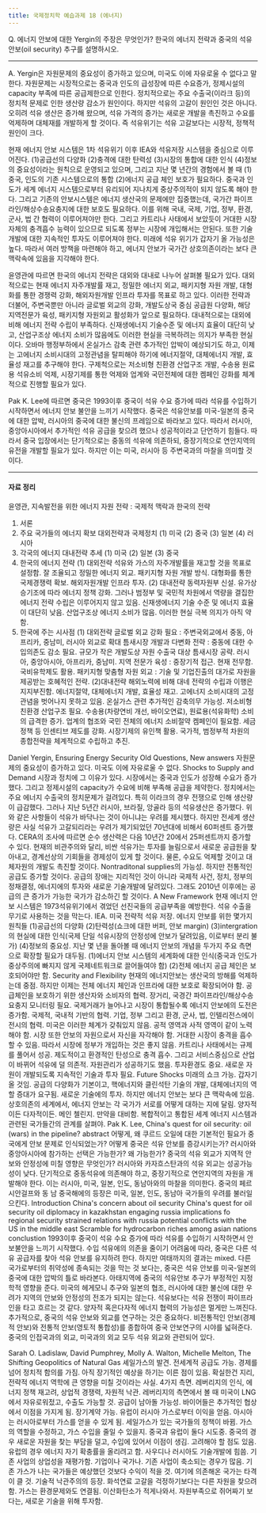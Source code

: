 ```yaml
---
title: 국제정치학 예습과제 18 (에너지)
---
```


Q. 에너지 안보에 대한 Yergin의 주장은 무엇인가? 한국의 에너지 전략과 중국의 석유안보(oil security) 추구를 설명하시오.

---

A. Yergin은 자원문제의 중요성이 증가하고 있으며, 미국도 이에 자유로울 수 없다고 말한다. 자원문제는 시장적으로는 중국과 인도의 급성장에 따른 수요증가, 정제시설의 capacity 부족에 따른 공급제한으로 인한다. 정치적으로는 주요 수출국(이라크 등)의 정치적 문제로 인한 생산량 감소가 원인이다. 하지만 석유의 고갈이 원인인 것은 아니다. 오히려 석유 생산은 증가해 왔으며, 석유 가격의 증가는 새로운 개발을 촉진하고 수요를 억제하며 대체재를 개발하게 할 것이다. 즉 석유위기는 석유 고갈보다는 시장적, 정책적 원인이 크다.

현재 에너지 안보 시스템은 1차 석유위기 이후 IEA와 석유저장 시스템을 중심으로 이루어진다. (1)공급선의 다양화 (2)충격에 대한 탄력성 (3)시장의 통합에 대한 인식 (4)정보의 중요성이라는 원칙으로 운영되고 있으며, 그리고 지난 몇 년간의 경험에서 볼 때 (1)중국, 인도의 기존 시스템으로의 통합 (2)에너지 공급 체인 보호가 필요하다. 중국과 인도가 세계 에너지 시스템으로부터 유리되어 지나치게 중상주의적이 되지 않도록 해야 한다. 그리고 기존의 안보시스템은 에너지 생산국의 문제에만 집중했는데, 국가간 파이프라인/해상수송요충지에 대한 보호도 필요하다. 이를 위해 국내, 국제, 기업, 정부, 환경, 군사, 법 간 협력이 이루어져야만 한다. 그리고 카트리나 사태에서 보았듯이 거대한 시장 자체의 충격흡수 능력이 있으므로 되도록 정부는 시장에 개입해서는 안된다. 또한 기술개발에 대한 지속적인 투자도 이루어져야 한다. 미래에 석유 위기가 갑자기 올 가능성은 높다. 따라서 여러 방책을 마련해야 하고, 에너지 안보가 국가간 상호의존이라는 보다 큰 맥락속에 있음을 지각해야 한다.

윤영관에 따르면 한국의 에너지 전략은 대외와 대내로 나누어 살펴볼 필요가 있다. 대외적으로는 현재 에너지 자주개발률 재고, 정밀한 에너지 외교, 패키지형 자원 개발, 대형화를 통한 경쟁력 강화, 해외자원개발 인프라 투자를 목표로 하고 있다. 이러한 전략과 더불어, 주변국뿐만 아니라 글로벌 외교의 강화, 개발도상국 중심 공급원 다양화, 해당 지역전문가 육성, 패키지형 자원외교 활성화가 앞으로 필요하다. 대내적으로는 대외에 비해 에너지 전략 수립이 부족하다. 신재생에너지 기술수준 및 에너지 효율이 대단히 낮고, 산업구조상 에너지 소비가 많음에도 이러한 현실을 극복하려는 의지가 부족한 현실이다. 오바마 행정부하에서 온실가스 감축 관련 추가적인 압박이 예상되기도 하고, 이제는 고에너지 소비시대의 고정관념을 탈피해야 하기에 에너지절약, 대체에너지 개발, 효율성 재고를 추구해야 한다. 구제척으로는 저소비형 친환경 산업구조 개발, 수송용 원료용 석유소비 억제, 시장기제를 통한 억제와 업계와 국민전체에 대한 켐페인 강화를 체계적으로 진행할 필요가 있다.

Pak K. Lee에 따르면 중국은 1993이후 중국이 석유 수요 증가에 따라 석유를 수입하기 시작하면서 에너지 안보 불안을 느끼기 시작했다. 중국은 석유안보를 미국-일본의 중국에 대한 압박, 러시아의 중국에 대한 불신의 프레임으로 바라보고 있다. 따라서 러시아, 중앙아시아에서 추가적인 석유 공급을 찾으려 했으나 성공적이라고 단언하기 힘들다. 따라서 중국 입장에서는 단기적으로는 중동의 석유에 의존하되, 중장기적으로 연안지역의 유전을 개발할 필요가 있다. 하지만 이는 미국, 러시아 등 주변국과의 마찰을 의미할 것이다.

---

#### 자료 정리

윤영관, 지속발전을 위한 에너지 자원 전략 : 국제적 맥락과 한국의 전략
1. 서론
2. 주요 국가들의 에너지 확보 대외전략과 국제정치
 (1) 미국
 (2) 중국
 (3) 일본
 (4) 러시아
3. 각국의 에너지 대내전략 추세
 (1) 미국
 (2) 일본
 (3) 중국
4. 한국의 에너지 전략
(1) 대외전략
석유와 가스의 자주개발률을 재고할 것을 목표로 설정함. 잘 조율되고 정밀한 에너지 외교. 패키지형 자원 개발 방식. 대형화를 통한 국제경쟁력 확보. 해외자원개발 인프라 투자.
(2) 대내전략
동력자원부 신설. 유가상승기조에 따라 에너지 정책 강화. 그러나 범정부 및 국민적 차원에서 역량을 결집한 에너지 전략 수립은 이루어지지 않고 있음. 신재생에너지 기술 수준 및 에너지 효율이 대단히 낮음. 산업구조상 에너지 소비가 많음. 이러한 현실 극복 의지가 아직 약함.
5. 한국에 주는 시사점
(1) 대외전략
글로벌 외교 강화 필요 : 주변국외교에서 중동, 아프리카, 중남미, 러시아 외교로 확대
틈새시장 개발과 다변화 전략 : 중동에 대한 수입의존도 감소 필요. 규모가 작은 개발도상 자원 수출국 대상 틈새시장 공략. 러시아, 중앙아시아, 아프리카, 중남미.
지역 전문가 육성 : 중장기적 접근. 현재 전무함. 국비유학제도 활용.
패키지형 맞춤형 자원 외교 : 기술 및 기업진출의 대가로 자원을 제공받는 호혜적인 전략.
(2)대내전략
해외노력에 비해 대네 전략의 수립과 이행은 지지부진함. 에너지절약, 대체에너지 개발, 효율성 재고. 고에너지 소비시대의 고정관념을 벗어나지 못하고 있음. 온실가스 관련 추가적인 감축의무 가능성. 저소비형 친환경 산업구조 필요. 수송용(차량연비 개선, 바이오연료), 원료용(석유화학) 소비의 급격한 증가. 업계의 협조와 국민 전체의 에너지 소비절약 켐페인이 필요함. 세금정책 등 인센티브 제도를 강화. 시장기제의 유인책 활용. 국가적, 범정부적 차원의 종합전략을 체계적으로 수립하고 추진.

Daniel Yergin, Ensuring Energy Security
Old Questions, New answers
자원문제의 중요성이 증가하고 있다. 미국도 이에 자유로울 수 없다.
Shocks to Supply and Demand
시장과 정치에 그 이유가 있다. 시장에서는 중국과 인도가 성장해 수요가 증가했다. 그리고 정제시설의 capacity가 수요에 비해 부족해 공급을 제약한다. 정치에서는 주요 에너지 수출국의 정치문제가 걸려있다. 특히 이라크의 경우 전쟁으로 인해 생산량이 급감했다. 그러나 지난 5년간 러시아, 브라질, 앙골라 등의 석유생산은 증가했다.
위와 같은 사항들이 석유가 바닥나는 것이 아니냐는 우려를 제시했다. 하지만 전세계 생산량은 사실 석유가 고갈되리라는 우려가 제기되었던 70년대에 비해서 60퍼센트 증가했다. CERA의 조사에 따르면 순수 생산력은 다음 10년간 20에서 25퍼센트까지 증가할 수 있다. 현재의 비관주의와 달리, 비싼 석유가는 투자를 늘림으로서 새로운 공급원을 찾아내고, 경계선상의 기회들을 경제성이 있게 할 것이다. 물론, 수요도 억제할 것이고 대체자원의 개발도 촉진할 것이다. Nontraditonal supplies의 가능성. 하지만 전통적인 공급도 증가할 것이다. 공급의 장애는 지리적인 것이 아니라 국제적 사건, 정치, 정부의 정채결정, 에너지에의 투자와 새로운 기술개발에 달려있다. 그래도 2010년 이후에는 공급의 큰 증가가 가능한 국가가 감소하긴 할 것이다.
A New Framework
현재 에너지 안보 시스템은 1973석유위기에서 겪었던 선진국들의 공급부족을 예방한다. 석유 수출을 무기로 사용하는 것을 막는다. IEA. 미국 전략적 석유 저장. 에너지 안보를 위한 몇가지 원칙들 (1)공급선의 다양화 (2)탄력성(쇼크에 대한 버퍼, 안보 margin) (3)intergration의 현실에 대한 인식(국제 단일 석유시장의 안정성에 안보가 달려있음, 이로부터 분리 불가) (4)정보의 중요성. 지난 몇 년을 돌아볼 때 에너지 안보의 개념을 두가지 주요 측면으로 확장할 필요가 대두됨. (1)에너지 안보 시스템의 세계화에 대한 인식(중국과 인도가 중상주의에 빠지지 않게 국제네트워크로 끌어들여야 함) (2)전체 에너지 공급 체인은 보호되어야만 함.
Security and Flexibility
현재의 에너지안보는 생산국의 방해를 억제하는데 중점. 하지만 이제는 전체 에너지 체인과 인프라에 대한 보호로 확장되어야 함. 공급체인을 보호하기 위한 생산자와 소비자의 협력. 장거리, 국경간 파이프라인/해상수송요충지 모니터링 필요. 국제거래가 늘어나고 시장이 통합될수록 에너지 안보에의 도전은 증가함. 국제적, 국내적 기반의 협력. 기업, 정부 그리고 환경, 군사, 법, 인텔리전스에이전시의 협력. 미국은 이러한 체계가 갖춰있지 않음. 공적 영역과 사적 영역이 같이 노력해야 함. 시장 또한 안보의 자원으로서 자신을 자각해야 함. 거대한 시장이 충격을 흡수할 수 있음. 따라서 시장에 정부가 개입하는 것은 좋지 않음. 카트리나 사태에서는 규제를 풀어서 성공. 제도적이고 환경적인 탄성으로 충격 흡수. 그리고 서비스중심으로 산업이 바뀌어 석유에 덜 의존적. 자원관리가 성공하기도 했음. 투자환경도 중요. 새로운 자원이 개발되도록 지속적인 기술과 투자 필요.
Future Shocks
미래의 쇼크 가능. 갑자기 올 것임. 공급의 다양화가 기본이고, 핵에너지와 클린석탄 기술의 개발, 대체에너지의 역할 증대가 요구됨. 새로운 기술에의 투자. 하지만 에너지 안보는 보다 큰 맥락속에 있음. 상호의존의 세계에서, 에너지 안보는 각 국가가 서로를 어떻게 대하는 지에 달림. 양자적이든 다자적이든. 메인 첼린지. 만약을 대비함. 복합적이고 통합된 세계 에너지 시스템과 관련된 국가들간의 관계를 살펴야.
Pak K. Lee, China's quest for oil security: oil (wars) in the pipeline?
abstract
어떻게, 왜 쿠르드 오일에 대한 기본적인 필요가 중국에게 안보 문제로 인식되었는가? 어떻게 중국은 석유 안보를 증강시키는가? 러시아와 중앙아시아에 참가하는 선택은 가능한가? 왜 가능한가? 중국의 석유 외교가 지역적 안보와 안정성에 미칠 영향은 무엇인가?
러시아와 카자흐스탄과의 석유 외교는 성공가능성이 낮다. 단기적으로 중동석유에 의존해야 하고, 중장기적으로 연안지역의 자원을 개발해야 한다. 이는 러시아, 미국, 일본, 인도, 동남아와의 마찰을 의미한다. 중국의 페르시안걸프와 동 남 중국해에의 등장은 미국, 일본, 인도, 동남아 국가들의 우려를 불러일으킨다.
Introduction
China's concern about oil security
China's quest for oil security
oil diplomacy in kazakhstan
engaging russia
implications fo regional security
strained relations with russia
potential conflicts with the US in the middle east
Scramble for hydrocarbon riches among asian nations
conclustion
1993이후 중국이 석유 수요 증가에 따라 석유를 수입하기 시작하면서 안보불안을 느끼기 시작했다. 수입 석유에의 의존을 줄이기 어려움에 따라, 중국은 다른 석유 공급자를 찾아 석유 안보를 유지하려 한다. 하지만 여태까지의 결과는 mixed. 다른 국가로부터의 취약성에 종속되는 것을 막는 것 보다는, 중국은 석유 안보를 미국-일본의 중국에 대한 압박의 틀로 바라본다. 아태지역에 중국의 석유안보 추구가 부정적인 지정학적 영향을 준다. 미국의 헤게모니 추구와 일본의 협조, 러시아에 대한 불신에 대한 우려가 지역의 안보와 안정성의 전조가 되지는 않는다. 석유보다는 석유 전쟁이 파이프라인을 타고 흐르는 것 같다. 양자적 혹은다자적 에너지 협력의 가능성은 멀게만 느껴진다. 추가적으로, 중국의 석유 안보와 외교를 연구하는 것은 중요하다. 비전통적인 안보(경제적 안보)와 전통적 안보(영토적 통합성)를 종합하여 중국 안보연구의 시야를 넓혀준다. 중국의 인접국과의 외교, 미국과의 외교 모두 석유 외교와 관련되어 있다.

Sarah O. Ladislaw, David Pumphrey, Molly A. Walton, Michelle Melton, The Shifting Geopolitics of Natural Gas
셰일가스의 발견. 전세계적 공급도 가능. 경제를 넘어 정치적 함의를 가짐. 아직 장기적인 예상을 하기는 이른 점이 있음. 확실한건 지리,전략적 에너지 역학에 큰 영향을 미칠 것이라는 사실. 4가지 측면. 레버리지의 인식, 에너지 정책 재고려, 상업적 경쟁력, 자원적 낙관.
 레버리지의 측면에서 볼 때 미국이 LNG에서 자유로워젔고, 수출도 가능할 것. 공급이 남아돌 가능성. 바이어들은 추가적인 협상에서 이점을 가지게 됨. 장기계약 가능. 유럽이 러시아 가스로부터 이익을 얻음. 아시아는 러시아로부터 가스를 얻을 수 있게 됨.
 세일가스가 있는 국가들의 정책이 바뀜. 가스의 역할을 수정하고, 가스 수입을 줄일 수 있을지. 중국과 유럽이 둘다 시도중. 중국의 경우 새로운 자원을 찾는 부담을 덜고, 수입에 있어서 이점이 생김. 고려해야 할 점도 있음. 유럽의 경우 에너지 자기 확충률을 올리려고 함. 사우디나 러시아도 기술개발에 힘씀.
 기존 사업의 상업성을 재평가함. 기업이나 국가나. 기존 사업이 축소되는 경우가 많음. 기존 가스가 나는 국가들은 예상했던 것보다 수익이 적을 것. 여기에 의존해온 국가는 타격이 클 것.
 기술적 낙관주의의 등장. 화석연료 고갈을 걱정하기보다는 다른 자원을 찾으려 함. 가스는 환경문제와도 연결됨. 이산화탄소가 적게나와서. 자원부족으로 쥐어짜기 보다는, 새로운 기술을 위해 투자함.
